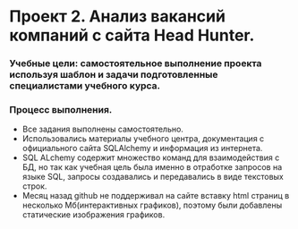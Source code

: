 # Проект 2. Анализ вакансий компаний с сайта Head Hunter.

### Учебные цели: самостоятельное выполнение проекта используя шаблон и задачи подготовленные специалистами учебного курса.

### Процесс выполнения.
- Все задания выполнены самостоятельно.
- Использовались материалы учебного центра, документация с официального сайта SQLAlchemy 
  и информация из интернета.
- SQL ALchemy содержит множество команд для взаимодействия с БД, но так как учебная цель была именно в отработке запросов на языке SQL,
  запросы создавались и передавались в виде текстовых строк.
- Месяц назад github не поддерживал на сайте вставку html страниц в несколько Мб(интерактивных графиков),
  поэтому были добавлены статические изображения графиков.
